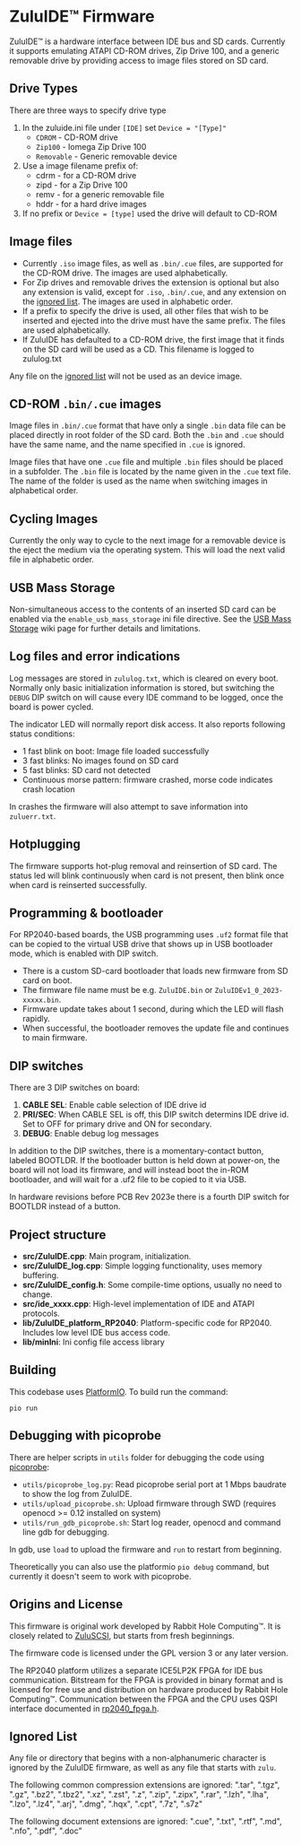 ZuluIDE™ Firmware
=================

ZuluIDE™ is a hardware interface between IDE bus and SD cards.
Currently it supports emulating ATAPI CD-ROM drives, Zip Drive 100, and a generic removable drive by providing access to image files stored on SD card.

Drive Types
-----------
There are three ways to specify drive type
1) In the zuluide.ini file under `[IDE]` set `Device = "[Type]"`
    - `CDROM` - CD-ROM drive
    - `Zip100` - Iomega Zip Drive 100
    - `Removable` - Generic removable device
2) Use a image filename prefix of:
    - cdrm - for a CD-ROM drive
    - zipd - for a Zip Drive 100
    - remv - for a generic removable file
    - hddr - for a hard drive images
3) If no prefix or `Device = [type]` used the drive will default to CD-ROM

Image files
-----------
- Currently `.iso` image files, as well as `.bin/.cue` files, are supported for the CD-ROM drive. The images are  used alphabetically. 
- For Zip drives and removable drives the extension is optional but also any extension is valid, except for `.iso`, `.bin/.cue`, and any extension on the [ignored list](#ignored-list). The images are used in alphabetic order.
- If a prefix to specify the drive is used, all other files that wish to be inserted and ejected into the drive must have the same prefix. The files are used alphabetically.
 - If ZuluIDE has defaulted to a CD-ROM drive, the first image that it finds on the SD card will be used as a CD. This filename is logged to zululog.txt

Any file on the [ignored list](#ignored-list) will not be used as an device image.

CD-ROM `.bin/.cue` images
-------------------------
Image files in `.bin/.cue` format that have only a single `.bin` data file can be placed directly in root folder of the SD card.
Both the `.bin` and `.cue` should have the same name, and the name specified in `.cue` is ignored.

Image files that have one `.cue` file and multiple `.bin` files should be placed in a subfolder.
The `.bin` file is located by the name given in the `.cue` text file.
The name of the folder is used as the name when switching images in alphabetical order.

Cycling Images
--------------
Currently the only way to cycle to the next image for a removable device is the eject the medium via the operating system. This will load the next valid file in alphabetic order.

USB Mass Storage
----------------
Non-simultaneous access to the contents of an inserted SD card can be enabled via the ```enable_usb_mass_storage``` ini file directive. 
See the [USB Mass Storage](https://github.com/ZuluIDE/ZuluIDE-firmware/wiki/USB-Mass-Storage-&-ZuluIDE) wiki page for further details and limitations.

Log files and error indications
-------------------------------
Log messages are stored in `zululog.txt`, which is cleared on every boot.
Normally only basic initialization information is stored, but switching the `DEBUG` DIP switch on will cause every IDE command to be logged, once the board is power cycled.

The indicator LED will normally report disk access.
It also reports following status conditions:

- 1 fast blink on boot: Image file loaded successfully
- 3 fast blinks: No images found on SD card
- 5 fast blinks: SD card not detected
- Continuous morse pattern: firmware crashed, morse code indicates crash location

In crashes the firmware will also attempt to save information into `zuluerr.txt`.

Hotplugging
-----------
The firmware supports hot-plug removal and reinsertion of SD card.
The status led will blink continuously when card is not present, then blink once when card is reinserted successfully.

Programming & bootloader
------------------------
For RP2040-based boards, the USB programming uses `.uf2` format file that can be copied to the virtual USB drive that shows up in USB bootloader mode, which is enabled with DIP switch.

- There is a custom SD-card bootloader that loads new firmware from SD card on boot.
- The firmware file name must be e.g. `ZuluIDE.bin` or `ZuluIDEv1_0_2023-xxxxx.bin`.
- Firmware update takes about 1 second, during which the LED will flash rapidly.
- When successful, the bootloader removes the update file and continues to main firmware.

DIP switches
------------
There are 3 DIP switches on board:

1. **CABLE SEL**: Enable cable selection of IDE drive id
2. **PRI/SEC**: When CABLE SEL is off, this DIP switch determins IDE drive id. Set to OFF for primary drive and ON for secondary.
3. **DEBUG**: Enable debug log messages

In addition to the DIP switches, there is a momentary-contact button,
labeled BOOTLDR. If the bootloader button is held down at power-on,
the board will not load its firmware, and will instead boot the in-ROM
bootloader, and will wait for a .uf2 file to be copied to it via USB.

In hardware revisions before PCB Rev 2023e there is a fourth DIP
switch for BOOTLDR instead of a button.

Project structure
-----------------
- **src/ZuluIDE.cpp**: Main program, initialization.
- **src/ZuluIDE_log.cpp**: Simple logging functionality, uses memory buffering.
- **src/ZuluIDE_config.h**: Some compile-time options, usually no need to change.
- **src/ide_xxxx.cpp**: High-level implementation of IDE and ATAPI protocols.
- **lib/ZuluIDE_platform_RP2040**: Platform-specific code for RP2040. Includes low level IDE bus access code.
- **lib/minIni**: Ini config file access library

Building
--------
This codebase uses [PlatformIO](https://platformio.org/).
To build run the command:

    pio run

Debugging with picoprobe
------------------------
There are helper scripts in `utils` folder for debugging the code using [picoprobe](https://github.com/raspberrypi/picoprobe):

* `utils/picoprobe_log.py`: Read picoprobe serial port at 1 Mbps baudrate to show the log from ZuluIDE.
* `utils/upload_picoprobe.sh`: Upload firmware through SWD (requires openocd >= 0.12 installed on system)
* `utils/run_gdb_picoprobe.sh`: Start log reader, openocd and command line gdb for debugging.

In gdb, use `load` to upload the firmware and `run` to restart from beginning.

Theoretically you can also use the platformio `pio debug` command, but currently it doesn't seem to work with picoprobe.

Origins and License
-------------------

This firmware is original work developed by Rabbit Hole Computing™.
It is closely related to [ZuluSCSI](https://github.com/ZuluSCSI/ZuluSCSI-firmware), but starts from fresh beginnings.

The firmware code is licensed under the GPL version 3 or any later version.

The RP2040 platform utilizes a separate ICE5LP2K FPGA for IDE bus communication.
Bitstream for the FPGA is provided in binary format and is licensed for free use and distribution on hardware produced by Rabbit Hole Computing™.
Communication between the FPGA and the CPU uses QSPI interface documented in [rp2040_fpga.h](lib/ZuluIDE_platform_RP2040/rp2040_fpga.h).

Ignored List
------------
Any file or directory that begins with a non-alphanumeric character is ignored by the ZuluIDE firmware, as well as any file that starts with `zulu`.

The following common compression extensions are ignored:
 ".tar", ".tgz", ".gz", ".bz2", ".tbz2", ".xz", ".zst", ".z", ".zip", ".zipx", ".rar", ".lzh", ".lha", ".lzo", ".lz4", ".arj", ".dmg", ".hqx", ".cpt", ".7z", ".s7z"



The following document extensions are ignored:
".cue", ".txt", ".rtf", ".md", ".nfo", ".pdf", ".doc"
